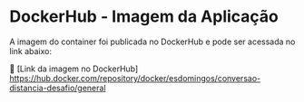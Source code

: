 # DockerHub - Imagem da Aplicação

A imagem do container foi publicada no DockerHub e pode ser acessada no link abaixo:

🔗 [Link da imagem no DockerHub] https://hub.docker.com/repository/docker/esdomingos/conversao-distancia-desafio/general